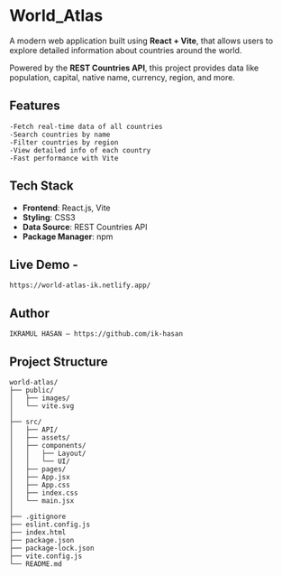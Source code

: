 # World_Atlas

A modern web application built using **React + Vite**, that allows users to explore detailed information about countries around the world.

Powered by the **REST Countries API**, this project provides data like population, capital, native name, currency, region, and more.


## Features

    -Fetch real-time data of all countries
    -Search countries by name
    -Filter countries by region
    -View detailed info of each country
    -Fast performance with Vite


##  Tech Stack

- **Frontend**: React.js, Vite
- **Styling**: CSS3
- **Data Source**: REST Countries API
- **Package Manager**: npm

## Live Demo - 
    https://world-atlas-ik.netlify.app/

## Author
    IKRAMUL HASAN – https://github.com/ik-hasan

## Project Structure
    world-atlas/
    ├── public/
    │   ├── images/
    │   └── vite.svg
    │
    ├── src/
    │   ├── API/                
    │   ├── assets/            
    │   ├── components/
    │   │   ├── Layout/         
    │   │   └── UI/              
    │   ├── pages/              
    │   ├── App.jsx             
    │   ├── App.css            
    │   ├── index.css          
    │   └── main.jsx             
    │
    ├── .gitignore
    ├── eslint.config.js
    ├── index.html
    ├── package.json
    ├── package-lock.json
    ├── vite.config.js
    └── README.md
